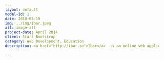 ```yaml
---
layout: default
modal-id: 1
date: 2018-03-19
img: ../img/ibar.jpeg
alt: image-alt
project-date: April 2014
client: Start Bootstrap
category: Web Development, Education
description: <a href="http://ibar.so">Ibar</a>  is an online web application that helps students connect to tutors in their city. 

---
```

